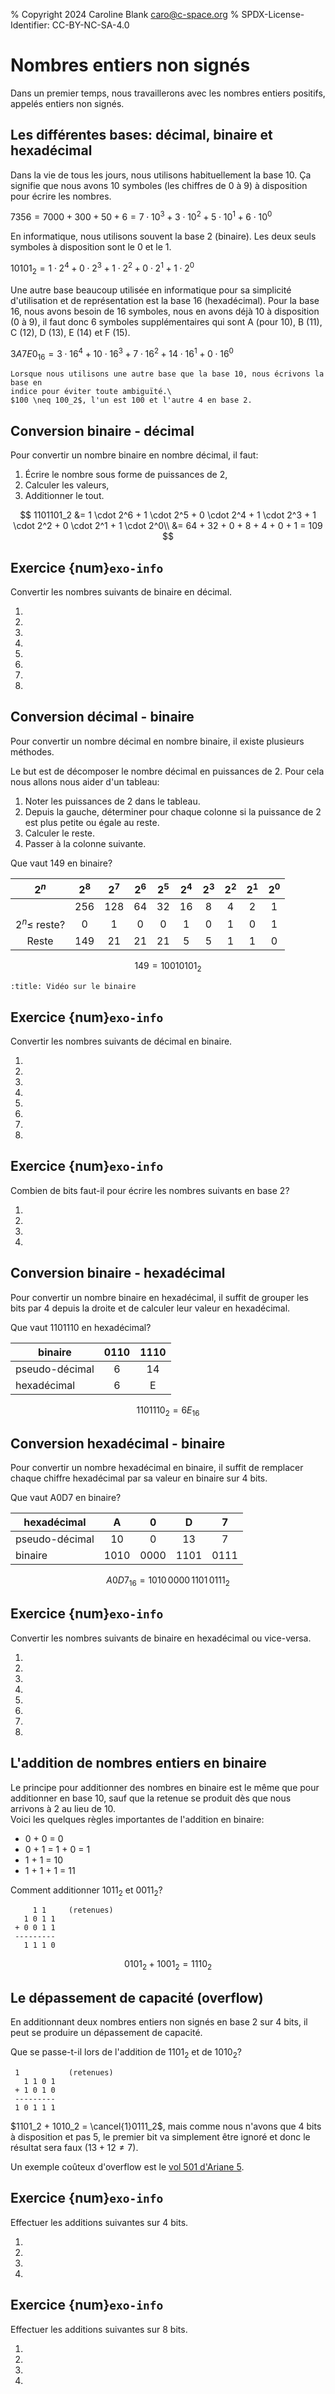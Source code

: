 % Copyright 2024 Caroline Blank <caro@c-space.org>
% SPDX-License-Identifier: CC-BY-NC-SA-4.0

# Nombres entiers non signés

Dans un premier temps, nous travaillerons avec les nombres entiers positifs,
appelés entiers non signés.

## Les différentes bases: décimal, binaire et hexadécimal

Dans la vie de tous les jours, nous utilisons habituellement la base 10. Ça
signifie que nous avons 10 symboles (les chiffres de 0 à 9) à disposition pour
écrire les nombres.

$7356 = 7000 + 300 + 50 + 6 = 7 \cdot 10^3 + 3 \cdot 10^2 + 5 \cdot 10^1 + 6 \cdot 10^0$

En informatique, nous utilisons souvent la base 2 (binaire). Les deux seuls
symboles à disposition sont le 0 et le 1.

$10101_2 = 1 \cdot 2^4 + 0 \cdot 2^3 + 1 \cdot 2^2 + 0 \cdot 2^1 + 1 \cdot 2^0$

Une autre base beaucoup utilisée en informatique pour sa simplicité
d'utilisation et de représentation est la base 16 (hexadécimal). Pour la base
16, nous avons besoin de 16 symboles, nous en avons déjà 10 à disposition (0
à 9), il faut donc 6 symboles supplémentaires qui sont A (pour 10), B (11), C
(12), D (13), E (14) et F (15).

$3A7E0_{16} = 3 \cdot 16^4 + 10 \cdot 16^3 + 7 \cdot 16^2 + 14 \cdot 16^1 + 0 \cdot 16^0$

```{important}
Lorsque nous utilisons une autre base que la base 10, nous écrivons la base en
indice pour éviter toute ambiguïté.\
$100 \neq 100_2$, l'un est 100 et l'autre 4 en base 2.
```

## Conversion binaire - décimal

Pour convertir un nombre binaire en nombre décimal, il faut:
1. Écrire le nombre sous forme de puissances de 2,
2. Calculer les valeurs,
3. Additionner le tout.

$$
1101101_2 &= 1 \cdot 2^6 + 1 \cdot 2^5 + 0 \cdot 2^4 + 1 \cdot 2^3 + 1 \cdot 2^2 + 0 \cdot 2^1 + 1 \cdot 2^0\\
          &= 64 + 32 + 0 + 8 + 4 + 0 + 1 = 109
$$

## Exercice {num}`exo-info`

Convertir les nombres suivants de binaire en décimal.

<script>
async function questionConv(from, to, value, alt) {
  const node = document.currentScript;
  const core = await tdoc.import('tdoc/core.js');
  const quizz = await tdoc.import('tdoc/quizz.js');
  const prompt = core.inlineMath(
    typeof from !== 'number' ? from :
    from === 10 ? `${value}` :
    `${value.toString(from).toUpperCase()}_{${from}}`);
  quizz.question(node, prompt, resp => {
    resp = resp.replaceAll(' ', '').toUpperCase();
    for (const sol of [value, alt]) {
        if (sol === undefined) continue;
        if (sol !== undefined
            && (typeof sol === 'number' ? core.strToInt(resp, to) === sol
                : resp === sol.toUpperCase())) {
          return true;
        }
    }
    return false;
  });
  await core.typesetMath(prompt);
}
</script>

1.  <script>questionConv(2, 10, 0b10);</script>
2.  <script>questionConv(2, 10, 0b101);</script>
3.  <script>questionConv(2, 10, 0b1111);</script>
4.  <script>questionConv(2, 10, 0b1001);</script>
5.  <script>questionConv(2, 10, 0b0110);</script>
6.  <script>questionConv(2, 10, 0b1101);</script>
7.  <script>questionConv(2, 10, 0b1010101);</script>
8.  <script>questionConv(2, 10, 0b1100110);</script>

## Conversion décimal - binaire

Pour convertir un nombre décimal en nombre binaire, il existe plusieurs
méthodes.

Le but est de décomposer le nombre décimal en puissances de 2. Pour cela nous
allons nous aider d'un tableau:

1. Noter les puissances de 2 dans le tableau.
2. Depuis la gauche, déterminer pour chaque colonne si la puissance de 2 est
plus petite ou égale au reste.
3. Calculer le reste.
4. Passer à la colonne suivante.

Que vaut $149$ en binaire?

| $2^n$             | $2^8$ | $2^7$ | $2^6$ | $2^5$ | $2^4$ | $2^3$ | $2^2$ | $2^1$ | $2^0$ |
| :---------------: | :---: | :---: | :---: | :---: | :---: | :---: | :---: | :---: | :---: |
|                   | 256   | 128   | 64    | 32    | 16    | 8     | 4     | 2     | 1     |
| $2^n \leq$ reste? | 0     | 1     | 0     | 0     | 1     | 0     | 1     | 0     | 1     |
| Reste             | $149$ | $21$  | $21$  | $21$  | $5$   | $5$   | $1$   | $1$   | $0$   |

$$149 = 10010101_2$$

```{youtube} ysoWgx186DM
:title: Vidéo sur le binaire
```

## Exercice {num}`exo-info`

Convertir les nombres suivants de décimal en binaire.

1.  <script>questionConv(10, 2, 3);</script>
2.  <script>questionConv(10, 2, 6);</script>
3.  <script>questionConv(10, 2, 9);</script>
4.  <script>questionConv(10, 2, 41);</script>
5.  <script>questionConv(10, 2, 64);</script>
6.  <script>questionConv(10, 2, 171);</script>
7.  <script>questionConv(10, 2, 720);</script>
8.  <script>questionConv(10, 2, 1573);</script>

## Exercice {num}`exo-info`

Combien de bits faut-il pour écrire les nombres suivants en base 2?

1.  <script>questionConv('13', 10, Math.ceil(Math.log2(13 + 1)));</script>
2.  <script>questionConv('37', 10, Math.ceil(Math.log2(37 + 1)));</script>
3.  <script>questionConv('128', 10, Math.ceil(Math.log2(128 + 1)));</script>
4.  <script>questionConv('350', 10, Math.ceil(Math.log2(350 + 1)));</script>

## Conversion binaire - hexadécimal

Pour convertir un nombre binaire en hexadécimal, il suffit de grouper les bits
par 4 depuis la droite et de calculer leur valeur en hexadécimal.

Que vaut 1101110 en hexadécimal?

| binaire       | 0110 | 1110 |
|---------------|:----:|:----:|
| pseudo-décimal| 6    | 14   |
| hexadécimal   | 6    | E    |

$$1101110_{2} = 6E_{16}$$

## Conversion hexadécimal - binaire

Pour convertir un nombre hexadécimal en binaire, il suffit de remplacer chaque
chiffre hexadécimal par sa valeur en binaire sur 4 bits.

Que vaut A0D7 en binaire?

| hexadécimal   | A    | 0    | D    | 7    |
|---------------|:----:|:----:|:----:|:----:|
| pseudo-décimal| 10   | 0    | 13   | 7    |
| binaire       | 1010 | 0000 | 1101 | 0111 |

$$A0D7_{16} = 1010\,0000\,1101\,0111_{2}$$

## Exercice {num}`exo-info`

Convertir les nombres suivants de binaire en hexadécimal ou vice-versa.

1.  <script>questionConv('1000\\,0111_2', 16, 0b10000111);</script>
2.  <script>questionConv('0101\\,1010_2', 16, 0b01011010);</script>
3.  <script>questionConv('1001\\,1111_2', 16, 0b10011111);</script>
4.  <script>questionConv('0111\\,0001\\,1110\\,1001_2', 16,
                         0b0111000111101001);</script>
5.  <script>questionConv(16, 2, 0x3a);</script>
6.  <script>questionConv(16, 2, 0xf4);</script>
7.  <script>questionConv(16, 2, 0xbd);</script>
8.  <script>questionConv('9C\\,2E_{16}', 2, 0x9c2e);</script>

## L'addition de nombres entiers en binaire

Le principe pour additionner des nombres en binaire est le même que pour
additionner en base 10, sauf que la retenue se produit dès que nous arrivons à 2
au lieu de 10.\
Voici les quelques règles importantes de l'addition en binaire:

- 0 + 0 = 0
- 0 + 1 = 1 + 0 = 1
- 1 + 1 = 10
- 1 + 1 + 1 = 11

Comment additionner $1011_2$ et $0011_2$?

```{code-block} text
     1 1     (retenues)
   1 0 1 1
 + 0 0 1 1
 ---------
   1 1 1 0
```

$$0101_2 + 1001_2 = 1110_2$$

## Le dépassement de capacité (overflow)

En additionnant deux nombres entiers non signés en base 2 sur 4 bits, il peut se
produire un dépassement de capacité.

Que se passe-t-il lors de l'addition de $1101_2$ et de $1010_2$?

```{code-block} text
 1           (retenues)
   1 1 0 1
 + 1 0 1 0
 ---------
 1 0 1 1 1
```

$1101_2 + 1010_2 = \cancel{1}0111_2$, mais comme nous n'avons que 4 bits à
disposition et pas 5, le premier bit va simplement être ignoré et donc le
résultat sera faux ($13 + 12 \ne 7$).

Un exemple coûteux d'overflow est le [vol 501 d'Ariane 5](https://fr.wikipedia.org/wiki/Vol_501_d%27Ariane_5).

## Exercice {num}`exo-info`

Effectuer les additions suivantes sur 4 bits.

1.  <script>questionConv('0010_2 + 0011_2', 2, 0b0010 + 0b0011);</script>
2.  <script>questionConv('0101_2 + 1000_2', 2, 0b0101 + 0b1000);</script>
3.  <script>questionConv('1011_2 + 0001_2', 2, 0b1011 + 0b0001);</script>
4.  <script>questionConv('1111_2 + 1000_2', 2,
                         (0b1111 + 0b1000) & 0b1111, 'overflow');</script>

## Exercice {num}`exo-info`

Effectuer les additions suivantes sur 8 bits.

1.  <script>questionConv('0110\\,0110_2 + 0011\\,0010_2', 2,
                         0b01100110 + 0b00110010);</script>
2.  <script>questionConv('0101\\,1111_2 + 1000\\,0000_2', 2,
                         0b01011111 + 0b10000000);</script>
3.  <script>questionConv('1011\\,0001_2 + 0010\\,1101_2', 2,
                         0b10110001 + 0b00101101);</script>
4.  <script>questionConv('0011\\,1100_2 + 0110\\,0101_2', 2,
                         0b00111100 + 0b01100101);</script>
